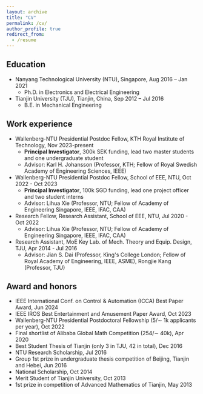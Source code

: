 ```yaml
---
layout: archive
title: "CV"
permalink: /cv/
author_profile: true
redirect_from:
  - /resume
---
```


<!-- {% include base_path %} -->

## Education
* Nanyang Technological University (NTU), Singapore, Aug 2016 – Jan 2021
  * Ph.D. in Electronics and Electrical Engineering
* Tianjin University (TJU), Tianjin, China, Sep 2012 – Jul 2016
  * B.E. in Mechanical Engineering


## Work experience
* Wallenberg-NTU Presidential Postdoc Fellow, KTH Royal Institute of Technology, Nov 2023-present
  * **Principal Investigator**, 300k SEK funding, lead two master students and one undergraduate student
  * Advisor: Karl H. Johansson (Professor, KTH; Fellow of Royal Swedish Academy of Engineering Sciences, IEEE)
* Wallenberg-NTU Presidential Postdoc Fellow, School of EEE, NTU, Oct 2022 - Oct 2023
  * **Principal Investigator**, 100k SGD funding, lead one project officer and two student interns
  * Advisor: Lihua Xie (Professor, NTU; Fellow of Academy of Engineering Singapore, IEEE, IFAC, CAA)
* Research Fellow, Research Assistant, School of EEE, NTU, Jul 2020 - Oct 2022
  * Advisor: Lihua Xie (Professor, NTU; Fellow of Academy of Engineering Singapore, IEEE, IFAC, CAA)
* Research Assistant, MoE Key Lab. of Mech. Theory and Equip. Design, TJU, Apr 2014 - Jul 2016
  * Advisor: Jian S. Dai (Professor, King's College London; Fellow of Royal Academy of Engineering, IEEE, ASME), Rongjie Kang (Professor, TJU)
  
## Award and honors
- IEEE International Conf. on Control & Automation (ICCA) Best Paper Award, Jun 2024
- IEEE IROS Best Entertainment and Amusement Paper Award, Oct 2023
- Wallenberg-NTU Presidential Postdoctoral Fellowship (5/∼ 1k applicants per year), Oct 2022
- Final shortlist of Alibaba Global Math Competition (254/∼ 40k), Apr 2020
- Best Student Thesis of Tianjin (only 3 in TJU, 42 in total), Dec 2016
- NTU Research Scholarship, Jul 2016
- Group 1st prize in undergraduate thesis competition of Beijing, Tianjin and Hebei, Jun 2016
- National Scholarship, Oct 2014
- Merit Student of Tianjin University, Oct 2013
- 1st prize in competition of Advanced Mathematics of Tianjin, May 2013

  
